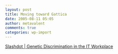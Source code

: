 ```yaml
---
layout: post
title: Moving toward Gattica
date: 2005-08-11 05:05
author: metavalent
comments: true
categories: wp-import
---
```

<a href="http://yro.slashdot.org/article.pl?sid=05/08/10/1724246&amp;tid=158&amp;tid=191&amp;tid=187&amp;tid=14">Slashdot | Genetic Discrimination in the IT Workplace</a>
